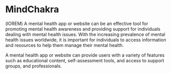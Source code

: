 # MindChakra
(lOREM) A mental health app or website can be an effective tool for promoting mental health awareness and providing support for individuals dealing with mental health issues.
With the increasing prevalence of mental health issues worldwide,
it is important for individuals to access information and resources to help them manage their mental health.

A mental health app or website can provide users with a variety of features such as educational content, self-assessment tools, and access to support groups, and professionals. 
